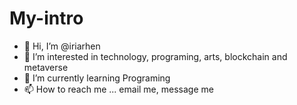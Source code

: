 # My-intro
- 👋 Hi, I’m @iriarhen
- 👀 I’m interested in technology, programing, arts, blockchain and metaverse
- 🌱 I’m currently learning Programing 
- 📫 How to reach me ... email me, message me

